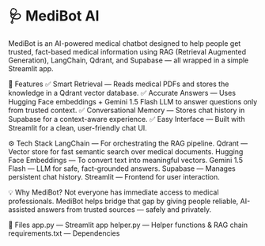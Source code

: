 # 🩺 MediBot AI
MediBot is an AI-powered medical chatbot designed to help people get trusted, fact-based medical information using RAG (Retrieval Augmented Generation), LangChain, Qdrant, and Supabase — all wrapped in a simple Streamlit app.

🚀 Features
✅ Smart Retrieval — Reads medical PDFs and stores the knowledge in a Qdrant vector database.
✅ Accurate Answers — Uses Hugging Face embeddings + Gemini 1.5 Flash LLM to answer questions only from trusted context.
✅ Conversational Memory — Stores chat history in Supabase for a context-aware experience.
✅ Easy Interface — Built with Streamlit for a clean, user-friendly chat UI.

⚙️ Tech Stack
LangChain — For orchestrating the RAG pipeline.
Qdrant — Vector store for fast semantic search over medical documents.
Hugging Face Embeddings — To convert text into meaningful vectors.
Gemini 1.5 Flash — LLM for safe, fact-grounded answers.
Supabase — Manages persistent chat history.
Streamlit — Frontend for user interaction.

💡 Why MediBot?
Not everyone has immediate access to medical professionals. MediBot helps bridge that gap by giving people reliable, AI-assisted answers from trusted sources — safely and privately.

📂 Files
app.py — Streamlit app
helper.py — Helper functions & RAG chain
requirements.txt — Dependencies
